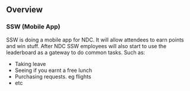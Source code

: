 ## Overview

### SSW (Mobile App)

SSW is doing a mobile app for NDC. It will allow attendees to earn points and win stuff.
After NDC SSW employees will also start to use the leaderboard as a gateway to do common tasks. Such as:

- Taking leave
- Seeing if you earnt a free lunch
- Purchasing requests. eg flights
- etc
